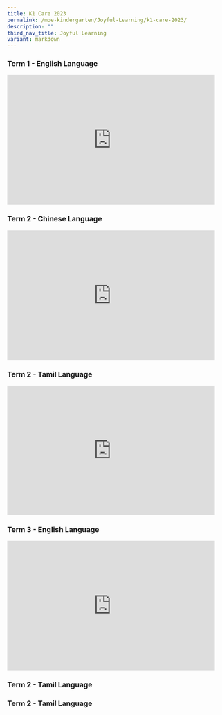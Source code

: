 ```yaml
---
title: K1 Care 2023
permalink: /moe-kindergarten/Joyful-Learning/k1-care-2023/
description: ""
third_nav_title: Joyful Learning
variant: markdown
---
```

### Term 1 - English Language

<iframe src="https://docs.google.com/presentation/d/e/2PACX-1vQ_1IkafCQYM0T32Jb6og7e-xyieloDa8Lw8IeDvGoWOfeug4lgZU5hh1n_hExkOx2fLvdaXZgNAS1I/embed?start=true&amp;loop=true&amp;delayms=3000" frameborder="0" width="480" height="299" allowfullscreen="true"></iframe>

### Term 2 - Chinese Language
<iframe src="https://docs.google.com/presentation/d/e/2PACX-1vTCQKt1-MjxFH1fOSPRQXFhLToQFJS871tdm2a-Ce0xzZbIi9OjxpgPsZqHf28CNwX6uohS-1guhRZt/embed?start=true&amp;loop=true&amp;delayms=3000" frameborder="0" width="480" height="299" allowfullscreen="true"></iframe>

### Term 2 - Tamil Language
<iframe src="https://docs.google.com/presentation/d/e/2PACX-1vRFO5waoGCc8gP5k_MfqArfYIjdnmPV9e8mfp9sxylfMJMVL06SCHe4dUJoPS1TDCOQ7Iwzo9UgCF1_/embed?start=true&amp;loop=true&amp;delayms=3000" frameborder="0" width="480" height="299" allowfullscreen="true"></iframe>

### Term 3 - English Language
<iframe allowfullscreen="true" height="299" width="480" frameborder="0" src="https://docs.google.com/presentation/d/e/2PACX-1vSVn5Ii7Y2vH7RE3JeUA91xSx8feicgT-GWKv4ANjrk0jgKvatNFKCxMIUj1w90Ri0d8uU6tFy3S2w-/embed?start=true&amp;loop=true&amp;delayms=3000"></iframe>

### Term 2 - Tamil Language

### Term 2 - Tamil Language